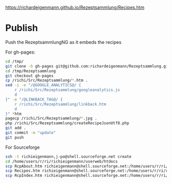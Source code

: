 https://richardeigenmann.github.io/Rezeptsammlung/Recipes.htm

# Publish

Push the RezeptsammlungNG as it embeds the recipes

For gh-pages:

```bash
cd /tmp/
git clone -b gh-pages git@github.com:richardeigenmann/Rezeptsammlung.git
cd /tmp/Rezeptsammlung
git checkout gh-pages
cp /richi/Src/Rezeptsammlung/*.htm .
sed -i -e "/@GOOGLE_ANALYTICS@/ { 
    r /richi/Src/Rezeptsammlung/googleanalytics.js
    d
}" -e "/@LINKBACK_TAG@/ {
    r /richi/Src/Rezeptsammlung/linkback.htm
    d
}" *htm
pagecp /richi/Src/Rezeptsammlung/*.jpg .
php /richi/Src/Rezeptsammlung/createRecipeJsonUtf8.php
git add .
git commit -m "update"
git push
```

For Sourceforge

```bash
ssh -t richieigenmann,j-po@shell.sourceforge.net create
cd /home/users/r/ri/richieigenmann/userweb/htdocs
scp RcpAbout.htm richieigenmann@shell.sourceforge.net:/home/users/r/ri/richieigenmann/userweb/htdocs/
scp Recipes.htm richieigenmann@shell.sourceforge.net:/home/users/r/ri/richieigenmann/userweb/htdocs/
scp RcpIndex.htm richieigenmann@shell.sourceforge.net:/home/users/r/ri/richieigenmann/userweb/htdocs/
```
